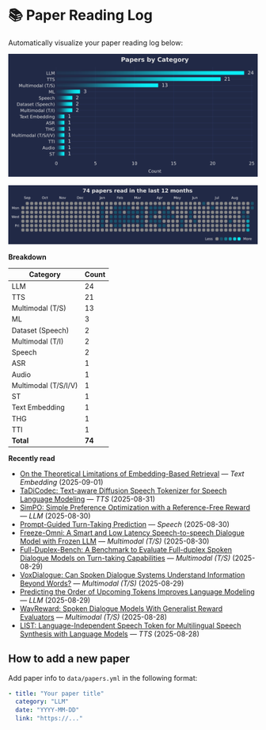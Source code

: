 # 📚 Paper Reading Log

Automatically visualize your paper reading log below:

<!--CHART_START-->
![By category](assets/category_stylish.svg)

![Activity heatmap](assets/activity_heatmap.svg)


**Breakdown**

| Category | Count |
|---|---|
| LLM | 24 |
| TTS | 21 |
| Multimodal (T/S) | 13 |
| ML | 3 |
| Dataset (Speech) | 2 |
| Multimodal (T/I) | 2 |
| Speech | 2 |
| ASR | 1 |
| Audio | 1 |
| Multimodal (T/S/I/V) | 1 |
| ST | 1 |
| Text Embedding | 1 |
| THG | 1 |
| TTI | 1 |
| **Total** | **74** |

**Recently read**

- [On the Theoretical Limitations of Embedding-Based Retrieval](https://arxiv.org/abs/2508.21038) — *Text Embedding* (2025-09-01)
- [TaDiCodec: Text-aware Diffusion Speech Tokenizer for Speech Language Modeling](https://arxiv.org/abs/2508.16790) — *TTS* (2025-08-31)
- [SimPO: Simple Preference Optimization with a Reference-Free Reward](https://arxiv.org/abs/2405.14734) — *LLM* (2025-08-30)
- [Prompt-Guided Turn-Taking Prediction](https://arxiv.org/abs/2506.21191) — *Speech* (2025-08-30)
- [Freeze-Omni: A Smart and Low Latency Speech-to-speech Dialogue Model with Frozen LLM](https://arxiv.org/abs/2411.00774) — *Multimodal (T/S)* (2025-08-30)
- [Full-Duplex-Bench: A Benchmark to Evaluate Full-duplex Spoken Dialogue Models on Turn-taking Capabilities](https://arxiv.org/abs/2503.04721) — *Multimodal (T/S)* (2025-08-29)
- [VoxDialogue: Can Spoken Dialogue Systems Understand Information Beyond Words?](https://openreview.net/forum?id=vbmSSIhKAM) — *Multimodal (T/S)* (2025-08-29)
- [Predicting the Order of Upcoming Tokens Improves Language Modeling](https://arxiv.org/abs/2508.19228) — *LLM* (2025-08-29)
- [WavReward: Spoken Dialogue Models With Generalist Reward Evaluators](https://arxiv.org/abs/2505.09558) — *Multimodal (T/S)* (2025-08-28)
- [LIST: Language-Independent Speech Token for Multilingual Speech Synthesis with Language Models](https://www.isca-archive.org/interspeech_2025/liu25o_interspeech.pdf) — *TTS* (2025-08-28)
<!--CHART_END-->

## How to add a new paper

Add paper info to `data/papers.yml` in the following format:

```yaml
- title: "Your paper title"
  category: "LLM"
  date: "YYYY-MM-DD"
  link: "https://..."
```
